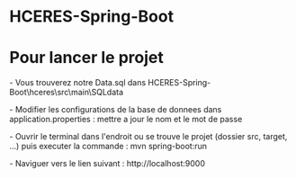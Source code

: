 # HCERES-Spring-Boot

<h1> Pour lancer le projet </h1>
<p> - Vous trouverez notre Data.sql dans HCERES-Spring-Boot\hceres\src\main\SQLdata </p>
<p> - Modifier les configurations de la base de donnees dans application.properties : mettre a jour le nom et le mot de passe </p>
<p> - Ouvrir le terminal dans l'endroit ou se trouve le projet (dossier src, target, ...) puis executer la commande : mvn spring-boot:run </p>
<p> - Naviguer vers le lien suivant : http://localhost:9000 </p>
